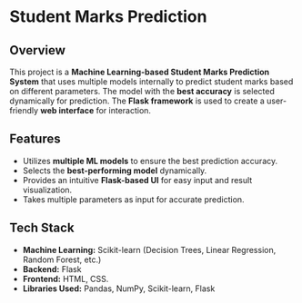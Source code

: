
# Student Marks Prediction

## Overview
This project is a **Machine Learning-based Student Marks Prediction System** that uses multiple models internally to predict student marks based on different parameters. The model with the **best accuracy** is selected dynamically for prediction. The **Flask framework** is used to create a user-friendly **web interface** for interaction.

## Features
- Utilizes **multiple ML models** to ensure the best prediction accuracy.
- Selects the **best-performing model** dynamically.
- Provides an intuitive **Flask-based UI** for easy input and result visualization.
- Takes multiple parameters as input for accurate prediction.

## Tech Stack
- **Machine Learning:** Scikit-learn (Decision Trees, Linear Regression, Random Forest, etc.)
- **Backend:** Flask
- **Frontend:** HTML, CSS.
- **Libraries Used:** Pandas, NumPy, Scikit-learn, Flask

